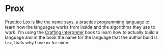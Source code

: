# Prox
Practice Lox is like the name says, a practice programming language to learn how the languages works from inside and the algorithms they use to work.
I'm using the [Crafting interpreter](https://craftinginterpreters.com/index.html) book to learn how to actually build a language and in the book the name for the language that the author build is `Lox`, thats why I use `ox` for mine.
